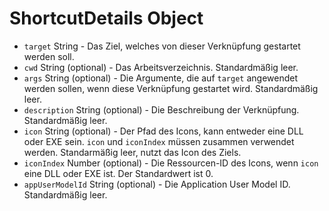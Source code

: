 # ShortcutDetails Object

* `target` String - Das Ziel, welches von dieser Verknüpfung gestartet werden soll.
* `cwd` String (optional) - Das Arbeitsverzeichnis. Standardmäßig leer.
* `args` String (optional) - Die Argumente, die auf `target` angewendet werden sollen, wenn diese Verknüpfung gestartet wird. Standardmäßig leer.
* `description` String (optional) - Die Beschreibung der Verknüpfung. Standardmäßig leer.
* `icon` String (optional) - Der Pfad des Icons, kann entweder eine DLL oder EXE sein. `icon` und `iconIndex` müssen zusammen verwendet werden. Standarmäßig leer, nutzt das Icon des Ziels.
* `iconIndex` Number (optional) - Die Ressourcen-ID des Icons, wenn `icon` eine DLL oder EXE ist. Der Standardwert ist 0.
* ` appUserModelId ` String (optional) - Die Application User Model ID. Standardmäßig leer.
